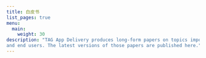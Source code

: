 ```yaml
---
title: 白皮书
list_pages: true
menu:
  main:
    weight: 30
description: "TAG App Delivery produces long-form papers on topics important to CNCF projects
and end users. The latest versions of those papers are published here."
---
```


